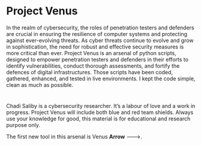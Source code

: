 # Project Venus

In the realm of cybersecurity, the roles of penetration testers and defenders are crucial in ensuring the resilience of computer systems and protecting against ever-evolving threats.
As cyber threats continue to evolve and grow in sophistication, the need for robust and effective security measures is more critical than ever.
Project Venus is an arsenal of python scripts, designed to empower penetration testers and defenders in their efforts to identify vulnerabilities, conduct thorough assessments, and fortify the defences of digital infrastructures. Those scripts have been coded, gathered, enhanced, and tested in live environments. 
I kept the code simple, clean as much as possible.
#
Chadi Saliby is a cybersecurity researcher.
It’s a labour of love and a work in progress. 
Project Venus will include both blue and red team shields. 
Always use your knowledge for good, this material is for educational and research purpose only.

The first new tool in this arsenal is Venus **Arrow** --->.
